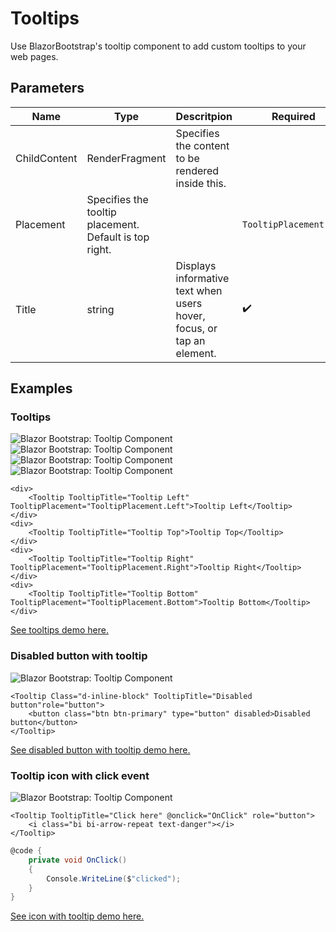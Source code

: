 ﻿---
sidebar_label: Tooltips
sidebar_position: 13
---

# Tooltips

Use BlazorBootstrap's tooltip component to add custom tooltips to your web pages.

## Parameters

| Name | Type | Descritpion | Required | Default |
|--|--|--|--|--|
| ChildContent | RenderFragment | Specifies the content to be rendered inside this. | | |
| Placement | Specifies the tooltip placement. Default is top right. | | `TooltipPlacement.Top` |
| Title | string | Displays informative text when users hover, focus, or tap an element. | ✔️ | |

## Examples

### Tooltips

<div>
    <img src="https://i.imgur.com/uqvqb2i.jpg" alt="Blazor Bootstrap: Tooltip Component" />
</div>

<div>
    <img src="https://i.imgur.com/ZHLTCvX.jpg" alt="Blazor Bootstrap: Tooltip Component" />
</div>

<div>
    <img src="https://i.imgur.com/jwJUhkV.jpg" alt="Blazor Bootstrap: Tooltip Component" />
</div>

<div>
    <img src="https://i.imgur.com/T2YMw9p.jpg" alt="Blazor Bootstrap: Tooltip Component" />
</div>

```cshtml
<div>
    <Tooltip TooltipTitle="Tooltip Left" TooltipPlacement="TooltipPlacement.Left">Tooltip Left</Tooltip>
</div>
<div>
    <Tooltip TooltipTitle="Tooltip Top">Tooltip Top</Tooltip>
</div>
<div>
    <Tooltip TooltipTitle="Tooltip Right" TooltipPlacement="TooltipPlacement.Right">Tooltip Right</Tooltip>
</div>
<div>
    <Tooltip TooltipTitle="Tooltip Bottom" TooltipPlacement="TooltipPlacement.Bottom">Tooltip Bottom</Tooltip>
</div>
```

[See tooltips demo here.](https://demos.getblazorbootstrap.com/tooltips#examples)

### Disabled button with tooltip

<img src="https://i.imgur.com/PGlmZS3.jpg" alt="Blazor Bootstrap: Tooltip Component" />

```cshtml
<Tooltip Class="d-inline-block" TooltipTitle="Disabled button"role="button">
    <button class="btn btn-primary" type="button" disabled>Disabled button</button>
</Tooltip>
```

[See disabled button with tooltip demo here.](https://demos.getblazorbootstrap.com/tooltips#disabled-button-with-tootip)

### Tooltip icon with click event

<img src="https://i.imgur.com/D3FrZba.jpg" alt="Blazor Bootstrap: Tooltip Component" />

```cshtml
<Tooltip TooltipTitle="Click here" @onclick="OnClick" role="button">
    <i class="bi bi-arrow-repeat text-danger"></i>
</Tooltip>
```

```cs
@code {
    private void OnClick()
    {
        Console.WriteLine($"clicked");
    }
}
```

[See icon with tooltip demo here.](https://demos.getblazorbootstrap.com/tooltips#icon-with-click-event)